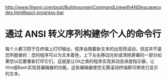 http://www.lihaoyi.com/post/BuildyourownCommandLinewithANSIescapecodes.html#ascii-progress-bar

# 通过 ANSI 转义序列构建你个人的命令行

每个人都习惯于在终端上打印输出，程序会随着新文本的出现而滚动，但这并不是您所能做的：您的程序可以为文本着色，上下左右移动光标或清除屏幕的一部分如果您以后要重新打印它们。这就是让Git之类的程序实现其动态进度指示器，让Vim或Bash实现其编辑器的功能，这些编辑器使您无需滚动终端即可修改已显示的文本。
